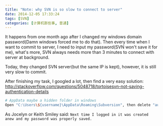 ```yaml
---
title: "Note: why SVN is so slow to connect to server"
date: 2014-12-05 17:33:24
tags: [SVN]
categories: [计算机那些事, 普通]
---
```

It happens from one month ago after I changed my windows domain password(Damn windows forced me to do that). Then every time when I want to commit to server, I need to input my password(SVN won't save it for me), what's more, SVN always needs more than 3 minutes to connect with server at background.
<!-- more -->
Today, they changed SVN server(but the same IP is kept), however, it is still very slow to commit.

After finishing my task, I googled a lot, then find a very easy solution: http://stackoverflow.com/questions/5048718/tortoisesvn-not-saving-authentication-details

```bash 
# AppData maybe a hidden folder in windows
Open "C:\Users\${username}\AppData\Roaming\Subversion", then delete "auth" folder. All set now!!!
```

As Jocelyn or Keith Smiley said: `Next time I logged in it was created anew and my password was properly saved.`
